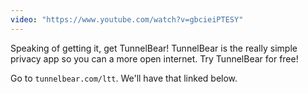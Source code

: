 ```yaml
---
video: "https://www.youtube.com/watch?v=gbcieiPTESY"
---
```


Speaking of getting it, get TunnelBear!
TunnelBear is the really simple privacy app so you can a more open internet.
Try TunnelBear for free!

Go to `tunnelbear.com/ltt`. We'll have that linked below.
